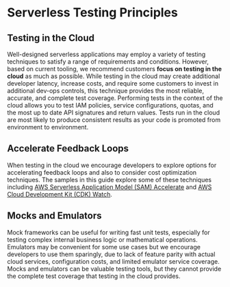 # Serverless Testing Principles

## Testing in the Cloud
Well-designed serverless applications may employ a variety of testing techniques to satisfy a range of requirements and conditions. However, based on current tooling, we recommend customers **focus on testing in the cloud** as much as possible. While testing in the cloud may create additional developer latency, increase costs, and require some customers to invest in additional dev-ops controls, this technique provides the most reliable, accurate, and complete test coverage. Performing tests in the context of the cloud allows you to test IAM policies, service configurations, quotas, and the most up to date API signatures and return values. Tests run in the cloud are most likely to produce consistent results as your code is promoted from environment to environment.

## Accelerate Feedback Loops
When testing in the cloud we encourage developers to explore options for accelerating feedback loops and also to consider cost optimization techniques. The samples in this guide explore some of these techniques including [AWS Serverless Application Model (SAM) Accelerate](https://aws.amazon.com/blogs/compute/accelerating-serverless-development-with-aws-sam-accelerate/) and [AWS Cloud Development Kit (CDK) Watch](https://aws.amazon.com/blogs/developer/increasing-development-speed-with-cdk-watch/).

## Mocks and Emulators
Mock frameworks can be useful for writing fast unit tests, especially for testing complex internal business logic or mathematical operations. Emulators may be convenient for some use cases but we encourage developers to use them sparingly, due to lack of feature parity with actual cloud services, configuration costs, and limited emulator service coverage. Mocks and emulators can be valuable testing tools, but they cannot provide the complete test coverage that testing in the cloud provides.